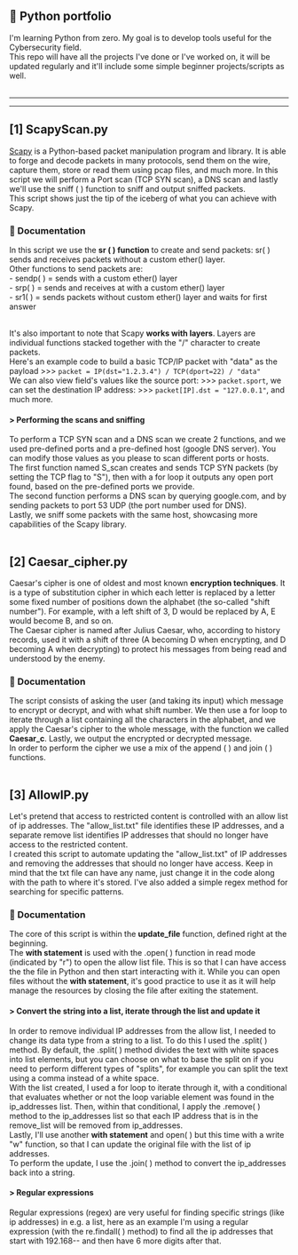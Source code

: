 <h2>🐍 Python portfolio </h2> 
I'm learning Python from zero. My goal is to develop tools useful for the Cybersecurity field. <br />
This repo will have all the projects I've done or I've worked on, it will be updated regularly and it'll include some simple beginner projects/scripts as well. <br />
<br />

__________________
__________________


<h2> [1] ScapyScan.py </h2>

 [Scapy](https://scapy.net/) is a Python-based packet manipulation program and library. It is able to forge and decode packets in many protocols, send them on the wire, capture them, store 
 or read them using pcap files, and much more. 
 In this script we will perform a Port scan (TCP SYN scan), a DNS scan and lastly we'll use the sniff ( ) function to sniff and output sniffed packets. <br />
 This script shows just the tip of the iceberg of what you can achieve with Scapy.

<h3> 🔸 Documentation </h3>
In this script we use the <b>sr ( ) function</b> to create and send packets: sr( ) sends and receives packets without a custom ether() layer. <br />
Other functions to send packets are: <br />
- sendp( ) = sends with a custom ether() layer  <br />
- srp( ) = sends and receives at with a custom ether() layer  <br />
- sr1( ) = sends packets without custom ether() layer and waits for first answer  <br /> <br />

It's also important to note that Scapy <b>works with layers</b>. Layers are individual functions stacked together with the "/" character to create packets. <br />
Here's an example code to build a basic TCP/IP packet with "data" as the payload >>> ```packet = IP(dst="1.2.3.4") / TCP(dport=22) / "data"``` <br />
We can also view field's values like the source port: >>> ```packet.sport```, we can set the destination IP address: >>> ```packet[IP].dst = "127.0.0.1"```, and much more.
<br />

<h4> > Performing the scans and sniffing </h4>
To perform a TCP SYN scan and a DNS scan we create 2 functions, and we used pre-defined ports and a pre-defined host (google DNS server). You can modify those values as you please to scan different ports or hosts. <br />
The first function named S_scan creates and sends TCP SYN packets (by setting the TCP flag to "S"), then with a for loop it outputs any open port found, based on the pre-defined ports we provide. <br />
The second function performs a DNS scan by querying google.com, and by sending packets to port 53 UDP (the port number used for DNS). <br />
Lastly, we sniff some packets with the same host, showcasing more capabilities of the Scapy library.
<br /> <br />

<h2> [2] Caesar_cipher.py </h2>
Caesar's cipher is one of oldest and most known <b>encryption techniques</b>. It is a type of substitution cipher in which each letter is replaced by a letter some fixed number of positions down the alphabet (the so-called "shift number"). 
For example, with a left shift of 3, D would be replaced by A, E would become B, and so on. <br />
The Caesar cipher is named after Julius Caesar, who, according to history records, used it with a shift of three (A becoming D when encrypting, and D becoming A when decrypting) to protect his messages from being read and understood by the enemy. 

<h3> 🔻 Documentation </h3>
The script consists of asking the user (and taking its input) which message to encrypt or decrypt, and with what shift number. We then use a for loop to iterate through a list containing all the characters in the alphabet, and we apply
the Caesar's cipher to the whole message, with the function we called <b>Caesar_c</b>. Lastly, we output the encrypted or decrypted message. <br />
In order to perform the cipher we use a mix of the append ( ) and join ( ) functions.
<br /> <br />

<h2> [3] AllowIP.py </h2>
 Let's pretend that access to restricted content is controlled with an allow list of ip addresses. The "allow_list.txt" file identifies these IP addresses, and a separate remove list identifies IP addresses that 
 should no longer have access to the restricted content. <br />
 I created this script to automate updating the "allow_list.txt" of IP addresses and removing the addresses that should no longer have access. Keep in mind that the txt file can have any name, 
 just change it in the code along with the path to where it's stored. I've also added a simple regex method for searching for specific patterns.

<h3> 🔹 Documentation </h3>
 The core of this script is within the <b>update_file</b> function, defined right at the beginning. <br />
 The <b>with statement</b> is used with the .open( ) function in read mode (indicated by "r") to open the allow list file. This is so that I can have access the the file in Python and then start interacting with it. 
 While you can open files without the <b>with statement</b>, it's good practice to use it as it will help manage the resources by closing the file after exiting the statement.

<h4> > Convert the string into a list, iterate through the list and update it </h4>

 In order to remove individual IP addresses from the allow list, I needed to change its data type from a string to a list. To do this I used the .split( ) method.
 By default, the .split( ) method divides the text with white spaces into list elements, but you can choose on what to base the split on if you need to perform different types of "splits", for example you can split
 the text using a comma instead of a white space. <br />
 With the list created, I used a for loop to iterate through it, with a conditional that evaluates whether or not the loop variable element was found in the ip_addresses list. 
 Then, within that conditional, I apply the .remove( ) method to the ip_addresses list so that each IP address that is in the remove_list will be removed from ip_addresses. <br />
 Lastly, I'll use another <b>with statement</b> and open( ) but this time with a write "w" function, so that I can update the original file with the list of ip addresses. <br />
 To perform the update, I use the .join( ) method to convert the ip_addresses back into a string.

<h4> > Regular expressions </h4> 

 Regular expressions (regex) are very useful for finding specific strings (like ip addresses) in e.g. a list, here as an example I'm using a regular expression (with the re.findall( ) method)
 to find all the ip addresses that start with 192.168-- and then have 6 more digits after that.

